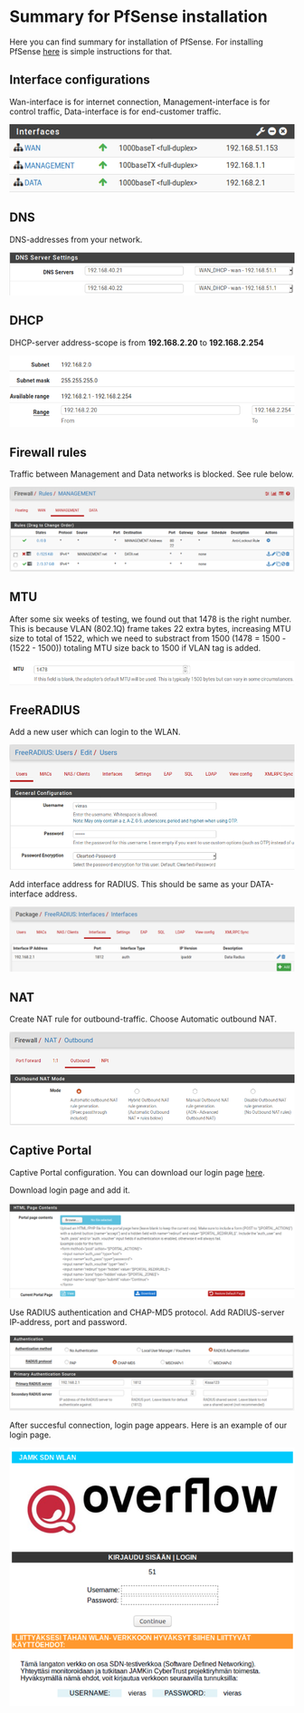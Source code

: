 # Summary for PfSense installation

Here you can find summary for installation of PfSense. For installing PfSense [here](https://doc.pfsense.org/index.php/Installing_pfSense) is simple instructions for that.

## Interface configurations

Wan-interface is for internet connection, Management-interface is for control traffic, Data-interface is for end-customer traffic.

![Interfaces](https://github.com/mikaelmalste/SDN/blob/master/pictures/interfaces2.png?raw=true)

## DNS

DNS-addresses from your network.

![DNS](https://github.com/mikaelmalste/SDN/blob/master/pictures/dns.png?raw=true)

## DHCP

DHCP-server address-scope is from **192.168.2.20** to **192.168.2.254**

![DHCP](https://github.com/mikaelmalste/SDN/blob/master/pictures/dhcp.png?raw=true)

## Firewall rules

Traffic between Management and Data networks is blocked. See rule below.

![Firewall rules](https://github.com/mikaelmalste/SDN/blob/master/pictures/firewall_rules.png?raw=true)

## MTU

After some six weeks of testing, we found out that 1478 is the right number. This is because VLAN (802.1Q) frame takes 22 extra bytes, increasing MTU size to total of 1522, which we need to substract from 1500 (1478 = 1500 - (1522 - 1500)) totaling MTU size back to 1500 if VLAN tag is added.

![MTU](https://github.com/mikaelmalste/SDN/blob/master/pictures/mtu.png?raw=true)

## FreeRADIUS

Add a new user which can login to the WLAN.

![User](https://github.com/mikaelmalste/SDN/blob/master/pictures/radius_user.png?raw=true)

Add interface address for RADIUS. This should be same as your DATA-interface address.

![Interface](https://github.com/mikaelmalste/SDN/blob/master/pictures/radius_int.png?raw=true)

## NAT

Create NAT rule for outbound-traffic. Choose Automatic outbound NAT.

![NAT](https://raw.githubusercontent.com/mikaelmalste/SDN/master/pictures/nat.png)

## Captive Portal

Captive Portal configuration. You can download our login page [here](https://github.com/mikaelmalste/SDN/blob/master/Random/index.php).

Download login page and add it.

![Login page](https://raw.githubusercontent.com/mikaelmalste/SDN/master/pictures/login_page.png)

Use RADIUS authentication and CHAP-MD5 protocol. Add RADIUS-server IP-address, port and password.

![Captive Portal1](https://github.com/mikaelmalste/SDN/blob/master/pictures/captive1.png?raw=true)

After succesful connection, login page appears. Here is an example of our login page.

![Captive Portal2](https://github.com/mikaelmalste/SDN/blob/master/pictures/captive2.png?raw=true)


